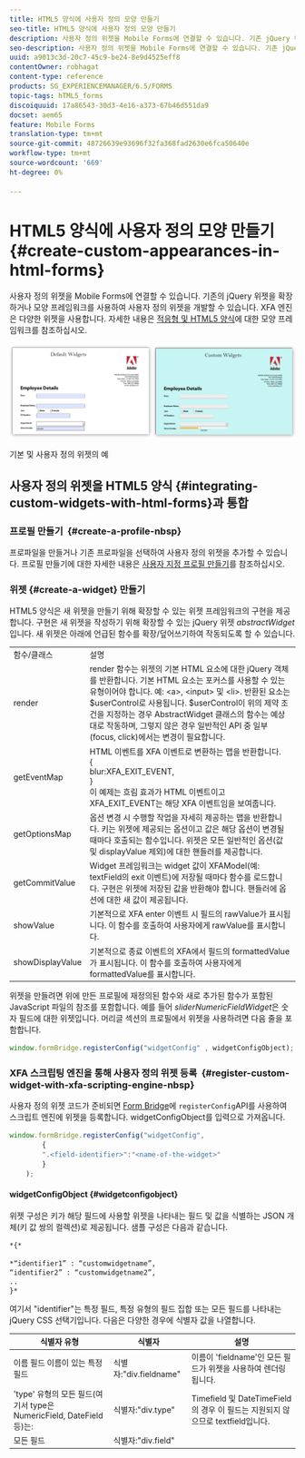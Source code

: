 ```yaml
---
title: HTML5 양식에 사용자 정의 모양 만들기
seo-title: HTML5 양식에 사용자 정의 모양 만들기
description: 사용자 정의 위젯을 Mobile Forms에 연결할 수 있습니다. 기존 jQuery 위젯을 확장하거나 사용자 정의 위젯을 개발할 수 있습니다.
seo-description: 사용자 정의 위젯을 Mobile Forms에 연결할 수 있습니다. 기존 jQuery 위젯을 확장하거나 사용자 정의 위젯을 개발할 수 있습니다.
uuid: a9013c3d-20c7-45c9-be24-8e9d4525eff8
contentOwner: robhagat
content-type: reference
products: SG_EXPERIENCEMANAGER/6.5/FORMS
topic-tags: hTML5_forms
discoiquuid: 17a86543-30d3-4e16-a373-67b46d551da9
docset: aem65
feature: Mobile Forms
translation-type: tm+mt
source-git-commit: 48726639e93696f32fa368fad2630e6fca50640e
workflow-type: tm+mt
source-wordcount: '669'
ht-degree: 0%

---
```



# HTML5 양식에 사용자 정의 모양 만들기{#create-custom-appearances-in-html-forms}

사용자 정의 위젯을 Mobile Forms에 연결할 수 있습니다. 기존의 jQuery 위젯을 확장하거나 모양 프레임워크를 사용하여 사용자 정의 위젯을 개발할 수 있습니다. XFA 엔진은 다양한 위젯을 사용합니다. 자세한 내용은 [적응형 및 HTML5 양식](/help/forms/using/introduction-widgets.md)에 대한 모양 프레임워크를 참조하십시오.

![기본 및 사용자 정의 위젯의 예](assets/custom-widgets.jpg)

기본 및 사용자 정의 위젯의 예

## 사용자 정의 위젯을 HTML5 양식 {#integrating-custom-widgets-with-html-forms}과 통합

### 프로필 만들기  {#create-a-profile-nbsp}

프로파일을 만들거나 기존 프로파일을 선택하여 사용자 정의 위젯을 추가할 수 있습니다. 프로필 만들기에 대한 자세한 내용은 [사용자 지정 프로필 만들기](/help/forms/using/custom-profile.md)를 참조하십시오.

### 위젯 {#create-a-widget} 만들기

HTML5 양식은 새 위젯을 만들기 위해 확장할 수 있는 위젯 프레임워크의 구현을 제공합니다. 구현은 새 위젯을 작성하기 위해 확장할 수 있는 jQuery 위젯 *abstractWidget*&#x200B;입니다. 새 위젯은 아래에 언급된 함수를 확장/덮어쓰기하여 작동되도록 할 수 있습니다.

<table>
 <tbody>
  <tr>
   <td>함수/클래스</td>
   <td>설명</td>
  </tr>
  <tr>
   <td>render</td>
   <td>render 함수는 위젯의 기본 HTML 요소에 대한 jQuery 객체를 반환합니다. 기본 HTML 요소는 포커스를 사용할 수 있는 유형이어야 합니다. 예: &lt;a&gt;, &lt;input&gt; 및 &lt;li&gt;. 반환된 요소는 $userControl로 사용됩니다. $userControl이 위의 제약 조건을 지정하는 경우 AbstractWidget 클래스의 함수는 예상대로 작동하며, 그렇지 않은 경우 일반적인 API 중 일부(focus, click)에서는 변경이 필요합니다. </td>
  </tr>
  <tr>
   <td>getEventMap</td>
   <td>HTML 이벤트를 XFA 이벤트로 변환하는 맵을 반환합니다. <br /> {<br /> blur:XFA_EXIT_EVENT,<br /> }<br /> 이 예제는 흐림 효과가 HTML 이벤트이고 XFA_EXIT_EVENT는 해당 XFA 이벤트임을 보여줍니다. </td>
  </tr>
  <tr>
   <td>getOptionsMap</td>
   <td>옵션 변경 시 수행할 작업을 자세히 제공하는 맵을 반환합니다. 키는 위젯에 제공되는 옵션이고 값은 해당 옵션이 변경될 때마다 호출되는 함수입니다. 위젯은 모든 일반적인 옵션(값 및 displayValue 제외)에 대한 핸들러를 제공합니다.</td>
  </tr>
  <tr>
   <td>getCommitValue</td>
   <td>Widget 프레임워크는 widget 값이 XFAModel(예: textField의 exit 이벤트)에 저장될 때마다 함수를 로드합니다. 구현은 위젯에 저장된 값을 반환해야 합니다. 핸들러에 옵션에 대한 새 값이 제공됩니다.</td>
  </tr>
  <tr>
   <td>showValue</td>
   <td>기본적으로 XFA enter 이벤트 시 필드의 rawValue가 표시됩니다. 이 함수를 호출하여 사용자에게 rawValue를 표시합니다. </td>
  </tr>
  <tr>
   <td>showDisplayValue</td>
   <td>기본적으로 종료 이벤트의 XFA에서 필드의 formattedValue가 표시됩니다. 이 함수를 호출하여 사용자에게 formattedValue를 표시합니다. </td>
  </tr>
 </tbody>
</table>

위젯을 만들려면 위에 만든 프로필에 재정의된 함수와 새로 추가된 함수가 포함된 JavaScript 파일의 참조를 포함합니다. 예를 들어 *sliderNumericFieldWidget*&#x200B;은 숫자 필드에 대한 위젯입니다. 머리글 섹션의 프로필에서 위젯을 사용하려면 다음 줄을 포함합니다.

```javascript
window.formBridge.registerConfig("widgetConfig" , widgetConfigObject);
```

### XFA 스크립팅 엔진을 통해 사용자 정의 위젯 등록  {#register-custom-widget-with-xfa-scripting-engine-nbsp}

사용자 정의 위젯 코드가 준비되면 [Form Bridge](/help/forms/using/form-bridge-apis.md)에 `registerConfig`API를 사용하여 스크립트 엔진에 위젯을 등록합니다. widgetConfigObject를 입력으로 가져옵니다.

```javascript
window.formBridge.registerConfig("widgetConfig",
        {
        ".<field-identifier>":"<name-of-the-widget>"
        }
    );
```

#### widgetConfigObject {#widgetconfigobject}

위젯 구성은 키가 해당 필드에 사용할 위젯을 나타내는 필드 및 값을 식별하는 JSON 개체(키 값 쌍의 컬렉션)로 제공됩니다. 샘플 구성은 다음과 같습니다.

```
*{*

*“identifier1” : “customwidgetname”,
“identifier2” : “customwidgetname2”,
..
}*
```

여기서 &quot;identifier&quot;는 특정 필드, 특정 유형의 필드 집합 또는 모든 필드를 나타내는 jQuery CSS 선택기입니다. 다음은 다양한 경우에 식별자 값을 나열합니다.

| 식별자 유형 | 식별자 | 설명 |
|---|---|---|
| 이름 필드 이름이 있는 특정 필드 | 식별자:&quot;div.fieldname&quot; | 이름이 &#39;fieldname&#39;인 모든 필드가 위젯을 사용하여 렌더링됩니다. |
| &#39;type&#39; 유형의 모든 필드(여기서 type은 NumericField, DateField 등)는: | 식별자:&quot;div.type&quot; | Timefield 및 DateTimeField의 경우 이 필드는 지원되지 않으므로 textfield입니다. |
| 모든 필드 | 식별자:&quot;div.field&quot; |  |
